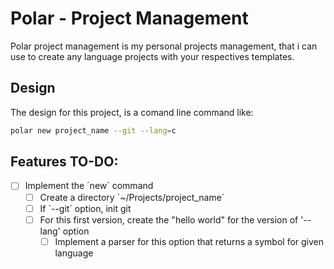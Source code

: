 # Polar - Project Management
Polar project management is my personal projects management, that i can use to create any language projects with your respectives templates.

## Design
The design for this project, is a comand line command like:
```zsh
polar new project_name --git --lang=c
```

## Features TO-DO:
- [ ] Implement the ´new´ command
  - [ ] Create a directory ´~/Projects/project_name´
  - [ ] If ´--git´ option, init git
  - [ ] For this first version, create the "hello world" for the version of '--lang' option
    - [ ] Implement a parser for this option that returns a symbol for given language
